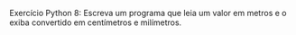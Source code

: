 Exercício Python 8: Escreva um programa que leia um valor em metros e o exiba convertido em centímetros e milímetros.